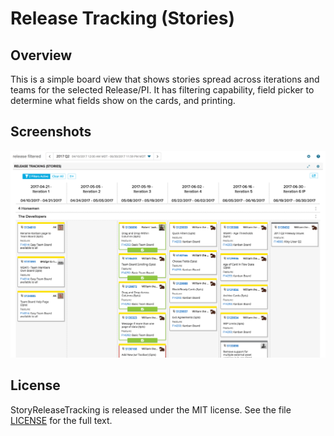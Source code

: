 Release Tracking (Stories)
=========================

## Overview
This is a simple board view that shows stories spread across iterations and teams for the selected Release/PI. 
It has filtering capability, field picker to determine what fields show on the cards, and printing.

## Screenshots
![](screenshot.png)

## License

StoryReleaseTracking is released under the MIT license.  See the file [LICENSE](./LICENSE) for the full text.
